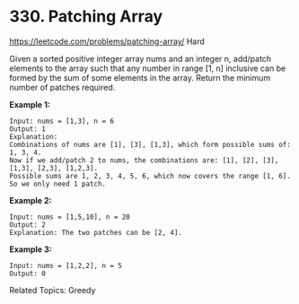 # 330. Patching Array
<https://leetcode.com/problems/patching-array/>
Hard

Given a sorted positive integer array nums and an integer n, add/patch elements to the array such that any number in range [1, n] inclusive can be formed by the sum of some elements in the array. Return the minimum number of patches required.

**Example 1:**

    Input: nums = [1,3], n = 6
    Output: 1 
    Explanation:
    Combinations of nums are [1], [3], [1,3], which form possible sums of: 1, 3, 4.
    Now if we add/patch 2 to nums, the combinations are: [1], [2], [3], [1,3], [2,3], [1,2,3].
    Possible sums are 1, 2, 3, 4, 5, 6, which now covers the range [1, 6].
    So we only need 1 patch.

**Example 2:**

    Input: nums = [1,5,10], n = 20
    Output: 2
    Explanation: The two patches can be [2, 4].

**Example 3:**

    Input: nums = [1,2,2], n = 5
    Output: 0

Related Topics: Greedy